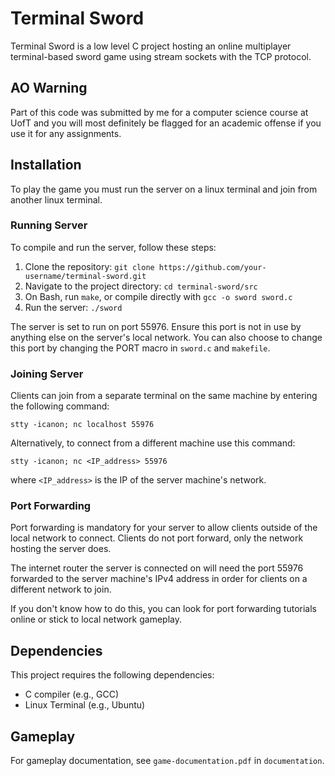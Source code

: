 # Terminal Sword

Terminal Sword is a low level C project hosting an online multiplayer terminal-based sword game using stream sockets with the TCP protocol.

## AO Warning
Part of this code was submitted by me for a computer science course at UofT and you will most definitely be flagged for an academic offense if you use it for any assignments.

## Installation

To play the game you must run the server on a linux terminal and join from another linux terminal. 

### Running Server
To compile and run the server, follow these steps:

1. Clone the repository: `git clone https://github.com/your-username/terminal-sword.git`
2. Navigate to the project directory: `cd terminal-sword/src`
3. On Bash, run `make`, or compile directly with `gcc -o sword sword.c`
4. Run the server: `./sword`

The server is set to run on port 55976. Ensure this port is not in use by anything else on the server's local network. You can also choose to change this port by changing the PORT macro in `sword.c` and `makefile`. 

### Joining Server
Clients can join from a separate terminal on the same machine by entering the following command:
```
stty -icanon; nc localhost 55976
```
Alternatively, to connect from a different machine use this command:
```
stty -icanon; nc <IP_address> 55976
```
where `<IP_address>` is the IP of the server machine's network. 

### Port Forwarding
Port forwarding is mandatory for your server to allow clients outside of the local network to connect. Clients do not port forward, only the network hosting the server does. 

The internet router the server is connected on will need the port 55976 forwarded to the server machine's IPv4 address in order for clients on a different network to join. 

If you don't know how to do this, you can look for port forwarding tutorials online or stick to local network gameplay.

## Dependencies

This project requires the following dependencies:

- C compiler (e.g., GCC)
- Linux Terminal (e.g., Ubuntu)

## Gameplay

For gameplay documentation, see `game-documentation.pdf` in `documentation`.